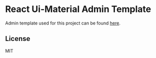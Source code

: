 React Ui-Material Admin Template
================================


Admin template used for this project can be found [here](https://github.com/rafaelhz/react-material-admin-template).

License
-------
MIT
